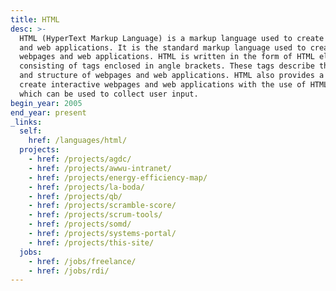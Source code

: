 ```yaml
---
title: HTML
desc: >-
  HTML (HyperText Markup Language) is a markup language used to create webpages
  and web applications. It is the standard markup language used to create
  webpages and web applications. HTML is written in the form of HTML elements
  consisting of tags enclosed in angle brackets. These tags describe the content
  and structure of webpages and web applications. HTML also provides a means to
  create interactive webpages and web applications with the use of HTML forms,
  which can be used to collect user input.
begin_year: 2005
end_year: present
_links:
  self:
    href: /languages/html/
  projects:
    - href: /projects/agdc/
    - href: /projects/awwu-intranet/
    - href: /projects/energy-efficiency-map/
    - href: /projects/la-boda/
    - href: /projects/qb/
    - href: /projects/scramble-score/
    - href: /projects/scrum-tools/
    - href: /projects/somd/
    - href: /projects/systems-portal/
    - href: /projects/this-site/
  jobs:
    - href: /jobs/freelance/
    - href: /jobs/rdi/
---
```

